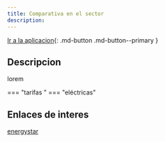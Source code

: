 ```yaml
---
title: Comparativa en el sector
description: 
---
```


[Ir a la aplicacion](https://i411rxb9if.execute-api.eu-west-1.amazonaws.com/dev){: .md-button .md-button--primary }

## Descripcion
lorem

=== "tarifas "
    === "eléctricas"



## Enlaces de interes
[energystar](https://www.energystar.gov/buildings/facility-owners-and-managers/existing-buildings/use-portfolio-manager)